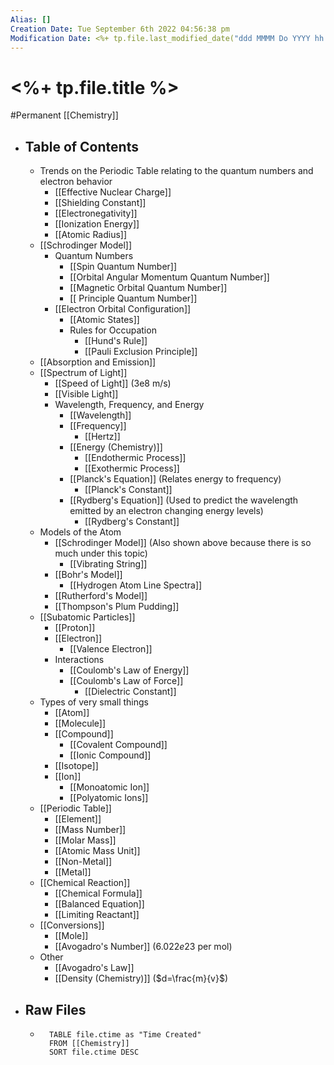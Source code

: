 ```yaml
---
Alias: []
Creation Date: Tue September 6th 2022 04:56:38 pm 
Modification Date: <%+ tp.file.last_modified_date("ddd MMMM Do YYYY hh:mm:ss a") %>
---
```

# <%+ tp.file.title %>
#Permanent [[Chemistry]]

- ## Table of Contents
	- Trends on the Periodic Table relating to the quantum numbers and electron behavior
		- [[Effective Nuclear Charge]]
		- [[Shielding Constant]]
		- [[Electronegativity]]
		- [[Ionization Energy]]
		- [[Atomic Radius]]
	- [[Schrodinger Model]]
		- Quantum Numbers
			- [[Spin Quantum Number]]
			- [[Orbital Angular Momentum Quantum Number]]
			- [[Magnetic Orbital Quantum Number]]
			- [[ Principle Quantum Number]]
		- [[Electron Orbital Configuration]]
			- [[Atomic States]]
			- Rules for Occupation
				- [[Hund's Rule]]
				- [[Pauli Exclusion Principle]]
	- [[Absorption and Emission]]
	- [[Spectrum of Light]]
		- [[Speed of Light]] (3e8 m/s)
		- [[Visible Light]]
		- Wavelength, Frequency, and Energy
			- [[Wavelength]]
			- [[Frequency]]
				- [[Hertz]]
			- [[Energy (Chemistry)]]
				- [[Endothermic Process]]
				- [[Exothermic Process]]
			- [[Planck's Equation]] (Relates energy to frequency)
				- [[Planck's Constant]]
			- [[Rydberg's Equation]] (Used to predict the wavelength emitted by an electron changing energy levels)
				- [[Rydberg's Constant]]
	- Models of the Atom
		- [[Schrodinger Model]] (Also shown above because there is so much under this topic)
			- [[Vibrating String]]
		- [[Bohr's Model]]
			- [[Hydrogen Atom Line Spectra]]
		- [[Rutherford's Model]]
		- [[Thompson's Plum Pudding]]
	- [[Subatomic Particles]]
		- [[Proton]]
		- [[Electron]]
			- [[Valence Electron]]
		- Interactions
			- [[Coulomb's Law of Energy]]
			- [[Coulomb's Law of Force]]
				- [[Dielectric Constant]]
	- Types of very small things
		- [[Atom]]
		- [[Molecule]]
		- [[Compound]]
			- [[Covalent Compound]]
			- [[Ionic Compound]]
		- [[Isotope]]
		- [[Ion]]
			- [[Monoatomic Ion]]
			- [[Polyatomic Ions]]
	- [[Periodic Table]]
		- [[Element]]
		- [[Mass Number]]
		- [[Molar Mass]]
		- [[Atomic Mass Unit]]
		- [[Non-Metal]]
		- [[Metal]]
	- [[Chemical Reaction]]
		- [[Chemical Formula]]
		- [[Balanced Equation]]
		- [[Limiting Reactant]]
	- [[Conversions]]
		- [[Mole]]
		- [[Avogadro's Number]] ($6.022e23$ per mol)
	- Other
		- [[Avogadro's Law]]
		- [[Density (Chemistry)]] ($d=\frac{m}{v}$)
- ## Raw Files
	- ```dataview
		TABLE file.ctime as "Time Created"
		FROM [[Chemistry]]
		SORT file.ctime DESC
		```